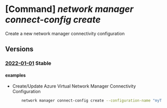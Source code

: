 # [Command] _network manager connect-config create_

Create a new network manager connectivity configuration

## Versions

### [2022-01-01](/Resources/mgmt-plane/L3N1YnNjcmlwdGlvbnMve30vcmVzb3VyY2Vncm91cHMve30vcHJvdmlkZXJzL21pY3Jvc29mdC5uZXR3b3JrL25ldHdvcmttYW5hZ2Vycy97fS9jb25uZWN0aXZpdHljb25maWd1cmF0aW9ucy97fQ==/2022-01-01.xml) **Stable**

<!-- mgmt-plane /subscriptions/{}/resourcegroups/{}/providers/microsoft.network/networkmanagers/{}/connectivityconfigurations/{} 2022-01-01 -->

#### examples

- Create/Update Azure Virtual Network Manager Connectivity Configuration
    ```bash
        network manager connect-config create --configuration-name "myTestConnectivityConfig" --description "Sample Configuration" --applies-to-groups group-connectivity="None" is-global=false network-group-id="subscriptions/subscriptionA/resourceGroups/myResourceGroup/providers/Microsoft.Network/networkManagers/testNetworkManager/networkManagerGroups/group1" use-hub-gateway=true --connectivity-topology "HubAndSpoke" --delete-existing-peering true --hub resource-id="subscriptions/subscriptionA/resourceGroups/myResourceGroup/providers/Micr osoft.Network/virtualNetworks/myTestConnectivityConfig" resource- type="Microsoft.Network/virtualNetworks" --is-global true --network-manager-name "testNetworkManager" --resource-group "myResourceGroup"
    ```
